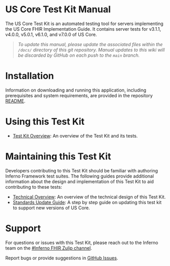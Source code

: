 # US Core Test Kit Manual

The US Core Test Kit is an automated testing tool for servers
implementing the US Core FHIR Implementation Guide. It contains server
tests for v3.1.1, v4.0.0, v5.0.1, v6.1.0, and v7.0.0 of US Core.

> *To update this manual, please update the associated files within the 
`/docs/` directory of this git repository.  Manual updates to this wiki will be discarded
by GitHub on each push to the `main` branch.*

# Installation

Information on downloading and running this application, including prerequisites
and system requirements, are provided in the repository [README](../).

# Using this Test Kit
* [Test Kit Overview](Overview): An overview of the Test Kit and its tests.

# Maintaining this Test Kit
Developers contributing to this Test Kit should be familiar with authoring
Inferno Framework test suites.  The following guides provide additional
information about the design and implementation of this Test Kit to aid
contributing to these tests:

* [Technical Overview](Technical-Overview): An overview of the technical design of this Test Kit.
* [Standards Update Guide](Version-Update-Guide): A step by step guide on updating this test kit to support new versions of US Core.

# Support

For questions or issues with this Test Kit, please reach out to the Inferno team
on the [#Inferno FHIR Zulip
channel](https://chat.fhir.org/#narrow/stream/179309-inferno).

Report bugs or provide suggestions in [GitHub Issues](/inferno-framework/us-core-test-kit/issues).